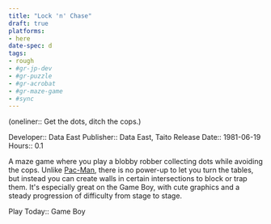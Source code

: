 ```yaml
---
title: "Lock 'n' Chase"
draft: true
platforms:
- here
date-spec: d
tags:
- rough
- #gr-jp-dev 
- #gr-puzzle 
- #gr-acrobat 
- #gr-maze-game 
- #sync
---
```


(oneliner:: Get the dots, ditch the cops.)

Developer:: Data East
Publisher:: Data East, Taito
Release Date:: 1981-06-19
Hours:: 0.1

A maze game where you play a blobby robber collecting dots while avoiding the cops. Unlike [Pac-Man](gamerecs/Pac-Man.md), there is no power-up to let you turn the tables, but instead you can create walls in certain intersections to block or trap them. It's especially great on the Game Boy, with cute graphics and a steady progression of difficulty from stage to stage.

Play Today:: Game Boy